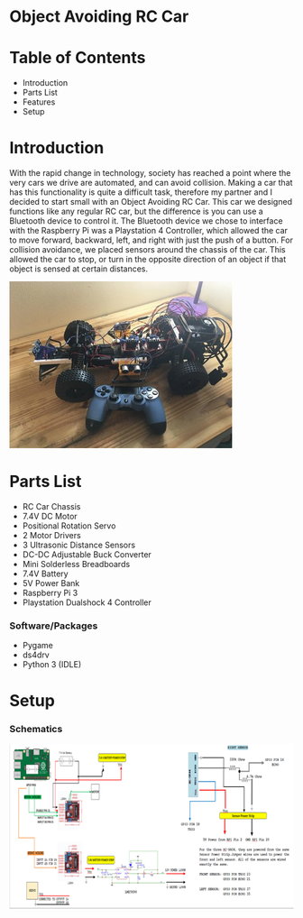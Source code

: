 # Object Avoiding RC Car

# Table of Contents
* Introduction
* Parts List
* Features
* Setup

# Introduction
With the rapid change in technology, society has reached a point where the very cars we drive are automated, and can avoid collision. Making a car that has this functionality is quite a difficult task, therefore my partner and I decided to start small with an Object Avoiding RC Car. This car we designed functions like any regular RC car, but the difference is you can use a Bluetooth device to control it. The Bluetooth device we chose to interface with the Raspberry Pi was a Playstation 4 Controller, which allowed the car to move forward, backward, left, and right with just the push of a button. For collision avoidance, we placed sensors around the chassis of the car. This allowed the car to stop, or turn in the opposite direction of an object if that object is sensed at certain distances. 

![Alt Text](/images/RC_car.jpg)

# Parts List
* RC Car Chassis
* 7.4V DC Motor
* Positional Rotation Servo
* 2 Motor Drivers
* 3 Ultrasonic Distance Sensors
* DC-DC Adjustable Buck Converter
* Mini Solderless Breadboards
* 7.4V Battery
* 5V Power Bank
* Raspberry Pi 3
* Playstation Dualshock 4 Controller

### Software/Packages
* Pygame
* ds4drv
* Python 3 (IDLE)

# Setup

### Schematics

![Alt Text](/images/RC_car_schematic_1.png)


